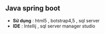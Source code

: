 ## Java spring boot
- **Sử dụng** : html5 , botstrap4,5 , sql server
- **IDE** : Intellij , sql server manager studio

